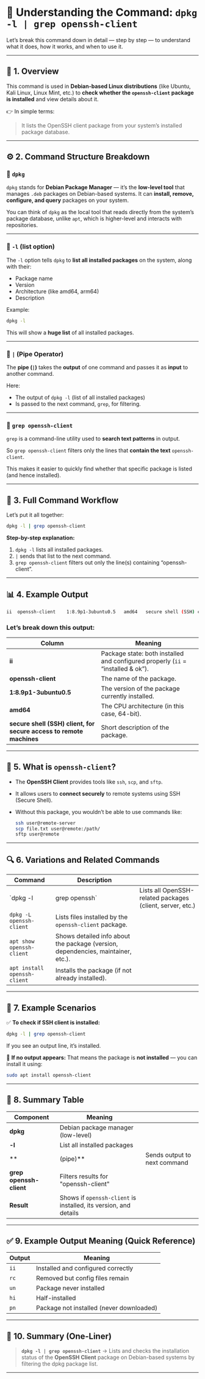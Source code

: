 

# 🧠 Understanding the Command: `dpkg -l | grep openssh-client`

Let’s break this command down in detail — step by step — to understand what it does, how it works, and when to use it.

---

## 🧩 1. Overview

This command is used in **Debian-based Linux distributions** (like Ubuntu, Kali Linux, Linux Mint, etc.) to **check whether the `openssh-client` package is installed** and view details about it.

👉 In simple terms:

> It lists the OpenSSH client package from your system’s installed package database.

---

## ⚙️ 2. Command Structure Breakdown

### 🔹 `dpkg`

`dpkg` stands for **Debian Package Manager** — it’s the **low-level tool** that manages `.deb` packages on Debian-based systems.
It can **install, remove, configure, and query** packages on your system.

You can think of `dpkg` as the local tool that reads directly from the system’s package database, unlike `apt`, which is higher-level and interacts with repositories.

---

### 🔹 `-l` (list option)

The `-l` option tells `dpkg` to **list all installed packages** on the system, along with their:

* Package name
* Version
* Architecture (like amd64, arm64)
* Description

Example:

```bash
dpkg -l
```

This will show a **huge list** of all installed packages.

---

### 🔹 `|` (Pipe Operator)

The **pipe (`|`)** takes the **output** of one command and passes it as **input** to another command.

Here:

* The output of `dpkg -l` (list of all installed packages)
* Is passed to the next command, `grep`, for filtering.

---

### 🔹 `grep openssh-client`

`grep` is a command-line utility used to **search text patterns** in output.

So `grep openssh-client` filters only the lines that **contain the text** `openssh-client`.

This makes it easier to quickly find whether that specific package is listed (and hence installed).

---

## 🧾 3. Full Command Workflow

Let’s put it all together:

```bash
dpkg -l | grep openssh-client
```

**Step-by-step explanation:**

1. `dpkg -l` lists all installed packages.
2. `|` sends that list to the next command.
3. `grep openssh-client` filters out only the line(s) containing “openssh-client”.

---

## 📊 4. Example Output

```bash
ii  openssh-client    1:8.9p1-3ubuntu0.5   amd64   secure shell (SSH) client, for secure access to remote machines
```

### Let’s break down this output:

| Column                                                              | Meaning                                                                          |
| ------------------------------------------------------------------- | -------------------------------------------------------------------------------- |
| **ii**                                                              | Package state: both installed and configured properly (`ii` = “installed & ok”). |
| **openssh-client**                                                  | The name of the package.                                                         |
| **1:8.9p1-3ubuntu0.5**                                              | The version of the package currently installed.                                  |
| **amd64**                                                           | The CPU architecture (in this case, 64-bit).                                     |
| **secure shell (SSH) client, for secure access to remote machines** | Short description of the package.                                                |

---

## 🧠 5. What is `openssh-client`?

* The **OpenSSH Client** provides tools like `ssh`, `scp`, and `sftp`.
* It allows users to **connect securely** to remote systems using SSH (Secure Shell).
* Without this package, you wouldn’t be able to use commands like:

  ```bash
  ssh user@remote-server
  scp file.txt user@remote:/path/
  sftp user@remote
  ```

---

## 🔍 6. Variations and Related Commands

| Command                      | Description                                                                      |                                                           |
| ---------------------------- | -------------------------------------------------------------------------------- | --------------------------------------------------------- |
| `dpkg -l                     | grep openssh`                                                                    | Lists all OpenSSH-related packages (client, server, etc.) |
| `dpkg -L openssh-client`     | Lists files installed by the `openssh-client` package.                           |                                                           |
| `apt show openssh-client`    | Shows detailed info about the package (version, dependencies, maintainer, etc.). |                                                           |
| `apt install openssh-client` | Installs the package (if not already installed).                                 |                                                           |

---

## 🧰 7. Example Scenarios

✅ **To check if SSH client is installed:**

```bash
dpkg -l | grep openssh-client
```

If you see an output line, it’s installed.

🚫 **If no output appears:**
That means the package is **not installed** — you can install it using:

```bash
sudo apt install openssh-client
```

---

## 🧾 8. Summary Table

| Component               | Meaning                                                          |                              |
| ----------------------- | ---------------------------------------------------------------- | ---------------------------- |
| **dpkg**                | Debian package manager (low-level)                               |                              |
| **-l**                  | List all installed packages                                      |                              |
| **                      | (pipe)**                                                         | Sends output to next command |
| **grep openssh-client** | Filters results for "openssh-client"                             |                              |
| **Result**              | Shows if `openssh-client` is installed, its version, and details |                              |

---

## ✅ 9. Example Output Meaning (Quick Reference)

| Output | Meaning                                  |
| ------ | ---------------------------------------- |
| `ii`   | Installed and configured correctly       |
| `rc`   | Removed but config files remain          |
| `un`   | Package never installed                  |
| `hi`   | Half-installed                           |
| `pn`   | Package not installed (never downloaded) |

---

## 🧾 10. Summary (One-Liner)

> **`dpkg -l | grep openssh-client`** → Lists and checks the installation status of the **OpenSSH Client** package on Debian-based systems by filtering the dpkg package list.

---
